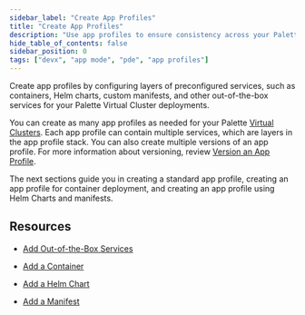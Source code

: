 ```yaml
---
sidebar_label: "Create App Profiles"
title: "Create App Profiles"
description: "Use app profiles to ensure consistency across your Palette Virtual Clusters."
hide_table_of_contents: false
sidebar_position: 0
tags: ["devx", "app mode", "pde", "app profiles"]
---
```


Create app profiles by configuring layers of preconfigured services, such as containers, Helm charts, custom manifests, and other out-of-the-box services for your Palette Virtual Cluster deployments.

You can create as many app profiles as needed for your Palette [Virtual Clusters](../../../devx/palette-virtual-clusters/palette-virtual-clusters.md). Each app profile can contain multiple services, which are layers in the app profile stack. You can also create multiple versions of an app profile. For more information about versioning, review [Version an App Profile](../modify-app-profiles/version-app-profile.md).

The next sections guide you in creating a standard app profile, creating an app profile for container deployment, and creating an app profile using Helm Charts and manifests.

## Resources

- [Add Out-of-the-Box Services](create-out-of-box-app-profile.md)

- [Add a Container](container-deployment.md)

- [Add a Helm Chart](create-helm-app-profile.md)

- [Add a Manifest](create-manifest-app-profile.md)

